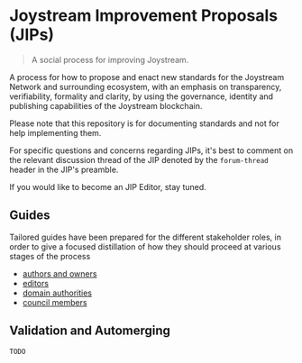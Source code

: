 # Joystream Improvement Proposals (JIPs)

>  A social process for improving Joystream.

A process for how to propose and enact new standards for the Joystream Network and surrounding ecosystem, with an emphasis on transparency, verifiability, formality and clarity, by using the  governance, identity and publishing capabilities of the Joystream blockchain.

Please note that this repository is for documenting standards and not for help implementing them. 

For specific questions and concerns regarding JIPs, it's best to comment on the relevant discussion thread of the JIP denoted by the `forum-thread` header in the JIP's preamble.

If you would like to become an JIP Editor, stay tuned.

## Guides

Tailored guides have been prepared for the different stakeholder roles, in order to give a focused distillation of how they should proceed at various stages of the process

- [authors and owners](author_owner_guide.md)
- [editors](editor_guide.md)
- [domain authorities](domain_authority_guide.md)
- [council members](council_member_guide.md)

## Validation and Automerging

`TODO`